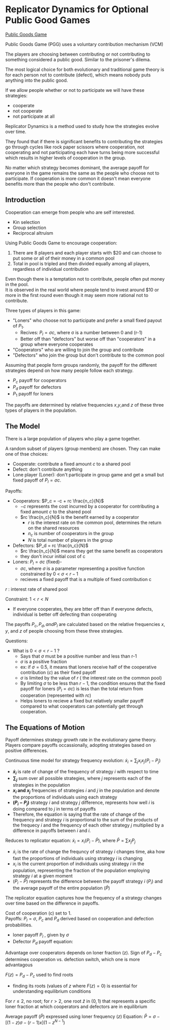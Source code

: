 # Replicator Dynamics for Optional Public Good Games
[Public Goods Game](https://www.youtube.com/watch?v=zuNrl-QCCTU)

Public Goods Game (PGG) uses a voluntary contribution mechanism (VCM)

The players are choosing between contributing or not contributing to something considered a public good. Similar to the prisoner's dilema. 

The most logical choice for both evolutionary and traditional game theory is for each person not to contribute (defect), which means nobody puts anything into the public good. 

If we allow people whether or not to participate we will have these strategies:
- cooperate
- not cooperate
- not participate at all

Replicator Dynamics is a method used to study how the strategies evolve over time.   

They found that if there is significant benefits to contributing the strategies go through cycles like rock paper scissors where cooperation, not cooperating and not participating each have turns being more successful which results in higher levels of cooperation in the group.   

No matter which strategy becomes dominant, the average payoff for everyone in the game remains the same as the people who choose not to participate. If cooperation is more common it doesn't mean everyone benefits more than the people who don't contribute. 

## Introduction
Cooperation can emerge from people who are self interested. 
- Kin selection
- Group selection
- Reciprocal altruism

Using Public Goods Game to encourage cooperation:
1. There are 8 players and each player starts with $20 and can choose to put some or all of their money in a common pool
2. Total in pool is tripled and then divided equally among all players, regardless of individual contribution

Even though there is a temptation not to contribute, people often put money in the pool.  
It is observed in the real world where people tend to invest around $10 or more in the first round even though it may seem more rational not to contribute. 

Three types of players in this game:
- "Loners" who choose not to participate and prefer a small fixed payout of $P_1$. 
    - Recives: $P_l = σc$, where σ is a number between 0 and (r-1)
    - Better off than "defectors" but worse off than "cooperators" in a group where everyone cooperates
- "Cooperators" who are willing to join the group and contribute
- "Defectors" who join the group but don't contribute to the common pool

Assuming that people form groups randomly, the payoff for the different strategies depend on how many people follow each strategy.
- $P_c$ payoff for cooperators
- $P_d$ payoff for defectors
- $P_1$ payoff for loners

The payoffs are determined by relative frequencies $x$,$y$,and $z$ of these three types of players in the population. 

## The Model
There is a large population of players who play a game together. 

A random subset of players (group members) are chosen. They can make one of thse choices:
- Cooperate: contribute a fixed amount $c$ to a shared pool
- Defect: don't contribute anything
- Lone player (Loner): don't participate in group game and get a small but fixed payoff of $P_l = σc$.

Payoffs:
- Cooperators: $P_c = -c + rc \frac{n_c}{N}$
    - $-c$ represents the cost incurred by a cooperator for contributing a fixed amount $c$ to the shared pool
    - $rc \frac{n_c}{N}$ is the benefit earned by a cooperator
        - $r$ is the interest rate on the common pool, determines the return on the shared resources
        - $n_c$ is number of cooperators in the group
        - $N$ is total number of players in the group
- Defectors: $P_d = rc \frac{n_c}{N}$
    - $rc \frac{n_c}{N}$ means they get the same benefit as cooperators
    - they don't incur initial cost of c
- Loners: $P_l = σc$ (fixed)-
    - $σc$, where $σ$ is a parameter representing a positive function constrained by $0$ < $σ$ < $r-1$
    - recieves a fixed payoff that is a multiple of fixed contribution c

$r$ : interest rate of shared pool

Constraint: $1 < r < N$ 
- If everyone cooperates, they are btter off than if everyone defects, individual is better off defecting than cooperating

The payoffs $P_c, P_d, and P_l$ are calculated based on the relative frequencies $x$, $y$, and $z$ of people choosing from these three strategies.

Questions:
- What is $0<\sigma<r-1$ ?
    - Says that $\sigma$ must be a positive number and less than r-1
    - $\sigma$ is a positive fraction
    - ex: if $\sigma = 0.5$, it means that loners receive half of the cooperative contribution ($c$) as their fixed payoff
    - $\sigma$ is limited by the value of $r$ ( the interest rate on the common pool)
    - By limiting $\sigma$ to be less than $r-1$, the condition ensures that the fixed payoff for loners ($P_l = \sigma c$) is less than the total return from cooperation (represented with $rc$)
    - Helps loners to recieve a fixed but relatively smaller payoff compared to what cooperators can potentially get through cooperation.

## The Equations of Motion
Payoff determines strategy growth rate in the evolutionary game theory. Players compare payoffs occassionally, adopting strategies based on positive differences.

Continuous time model for strategy frequency evolution: $\dot{x}_{i}=\sum_{j} x_{i} x_{j}\left(P_{i}-P_{j}\right)$  

- **$\dot{x}_{i}$** is rate of change of the frequency of strategy $i$ with respect to time
- **$\sum_{j}$** sum over all possible strategies, where $j$ represents each of the strategies in the population
- **$x_{i}$ and $x_{j}$** frequencies of strategies $i$ and $j$ in the population and denote the proportions of individuals using each strategy
- **$\left(P_{i}-P_{j}\right)$** strategy $i$ and strategy $j$ difference, represents how well $i$ is doing compared to $j$ in terms of payoffs
- Therefore, the equation is saying that the rate of change of the frequency and strategy $i$ is proportional to the sum of the products of the frequecy $i$ and the frequency of each other strategy $j$ multiplied by a difference in payoffs between $i$ and $i$.

Reduces to replicator equation: $\dot{x}_{i}=x_{i}\left(P_{i}-\bar{P}\right)$, where $\bar{P}=\sum x_{j} P_{j}$
- $\dot{x}_{i}$ is the rate of change the frequncy of strategy $i$ changes time, aka how fast the proportions of individuals using strategy $i$ is changing
- $x_{i}$ is the current proportion of individuals using strategy $i$ in the population, representing the fraction of the population employing strategy $i$ at a given moment
- $\left(P_{i}-\bar{P}\right)$ represents the difference between the payoff strategy $i$ ($P_{i}$) and the average payoff of the entire population ($\bar{P}$)

The replicator equation captures how the frequency of a strategy changes over time based on the difference in payoffs.

Cost of cooperation (c) set to 1.   
Payoffs: $P_{l}=\sigma$, $P_{c}$ and $P_{d}$ derived based on cooperation and defection probabilities.
- loner payoff $P_{l}$ , given by  $\sigma$
- Defector $P_{d}$ payoff equation:

Advantage over cooperators depends on loner fraction (z).
Sign of $P_{d}-P_{c}$ determines cooperation vs. defection switch, which one is more advantagous

$F(z)=P_{d}-P_{c}$ used to find roots   
- finding its roots (values of $z$ where $F(z)=0$) is essential for understanding equilibrium conditions

For $r \leqslant 2$, no root; for $r > 2$, one root $\hat{z}$ in $(0,1)$ that represents a specific loner fraction at which cooperators and defectors are in equilibrium

Average payoff ($\bar{P}$) expressed using loner frequency ($z$)
Equation: $\bar{P}=\sigma-[(1-z) \sigma-(r-1) x]\left(1-z^{N-1}\right)$
